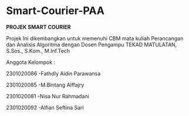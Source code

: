 # Smart-Courier-PAA
**PROJEK SMART COURIER** 

Projek Ini dikembangkan untuk memenuhi CBM mata kuliah Perancangan dan Analisis Algoritma 
dengan Dosen Pengampu TEKAD MATULATAN, S.Sos., S.Kom., M.Inf.Tech

Anggota Kelompok :



2301020086 -Fathdly Aidin Parawansa

2301020085 -M.Bintang Alffajry 

2301020081 -Nisa Nur Rahmadani

2301020092 -Alfian Seftina Sari 


